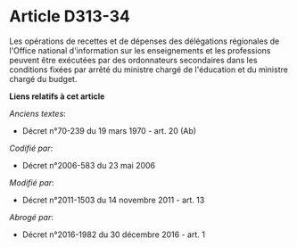# Article D313-34

Les opérations de recettes et de dépenses des délégations régionales de l'Office national d'information sur les enseignements
et les professions peuvent être exécutées par des ordonnateurs secondaires dans les conditions fixées par arrêté du ministre
chargé de l'éducation et du ministre chargé du budget.

**Liens relatifs à cet article**

_Anciens textes_:

  - Décret n°70-239 du 19 mars 1970 - art. 20 (Ab)

_Codifié par_:

  - Décret n°2006-583 du 23 mai 2006

_Modifié par_:

  - Décret n°2011-1503 du 14 novembre 2011 - art. 13

_Abrogé par_:

  - Décret n°2016-1982 du 30 décembre 2016 - art. 1
